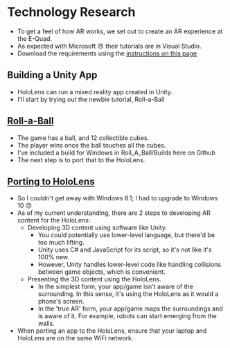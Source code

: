 # Technology Research

* To get a feel of how AR works, we set out to create an AR experience at the E-Quad.
* As expected with Microsoft :angry: their tutorials are in Visual Studio. 
* Download the requirements using the [instructions on this page](https://developer.microsoft.com/en-us/windows/mixed-reality/install_the_tools)

## Building a Unity App
* HoloLens can run a mixed reality app created in Unity.
* I'll start by trying out the newbie tutorial, Roll-a-Ball

## [Roll-a-Ball](https://unity3d.com/learn/tutorials/projects/roll-ball-tutorial)
* The game has a ball, and 12 collectible cubes. 
* The player wins once the ball touches all the cubes.
* I've included a build for Windows in Roll_A_Ball/Builds here on Github
* The next step is to port that to the HoloLens.

## [Porting to HoloLens](https://developer.microsoft.com/en-us/windows/mixed-reality/unity_development_overview)
* So I couldn't get away with Windows 8.1; I had to upgrade to Windows 10 :angry:
* As of my current understanding, there are 2 steps to developing AR content for the HoloLens:
	* Developing 3D content using software like Unity. 
		* You could potentially use lower-level language, but there'd be too much lifting.
		* Unity uses C# and JavaScript for its script, so it's not like it's 100% new.
		* However, Unity handles lower-level code like handling collisions between game objects, which is convenient.
	* Presenting the 3D content using the HoloLens.
		* In the simplest form, your app/game isn't aware of the surrounding. In this sense, it's using the HoloLens as it would a phone's screen.
		* In the 'true AR' form, your app/game maps the surroundings and is aware of it. For example, robots can start emerging from the walls.
* When porting an app to the HoloLens, ensure that your laptop and HoloLens are on the same WiFi network.
